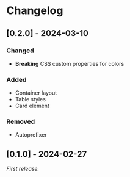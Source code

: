 # Changelog

## [0.2.0] - 2024-03-10

### Changed

- **Breaking** CSS custom properties for colors

### Added

- Container layout
- Table styles
- Card element

### Removed

- Autoprefixer

## [0.1.0] - 2024-02-27

_First release._

